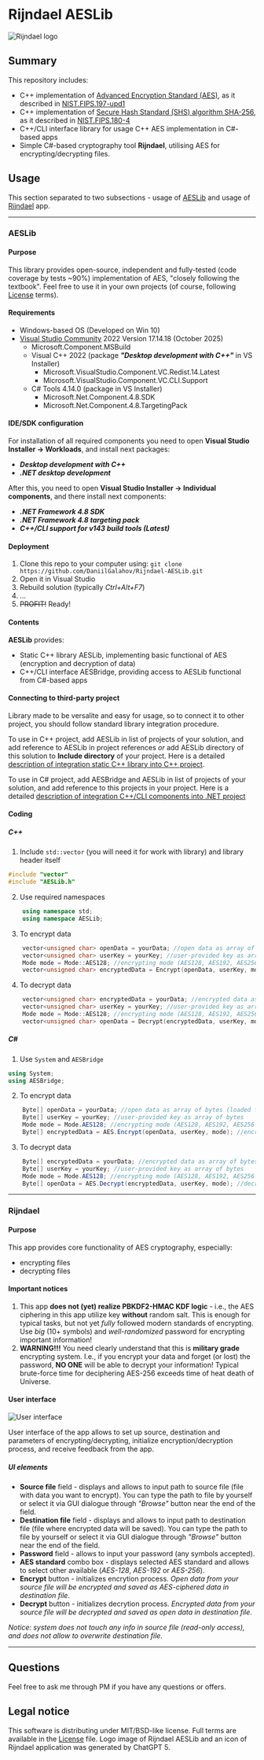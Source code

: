 # Rijndael AESLib

![Rijndael logo](/Images/Logo.png)

## Summary
This repository includes:
- C++ implementation of [Advanced Encryption Standard (AES)](https://en.wikipedia.org/wiki/Advanced_Encryption_Standard), as it described in [NIST.FIPS.197-upd1](/Documentation/NIST.FIPS.197-upd1.pdf)
- C++ implementation of [Secure Hash Standard (SHS) algorithm SHA-256](https://en.wikipedia.org/wiki/SHA-2), as it described in [NIST.FIPS.180-4](/Documentation/NIST.FIPS.180-4.pdf)
- C++/CLI interface library for usage C++ AES implementation in C#-based apps
- Simple C#-based cryptography tool **Rijndael**, utilising AES for encrypting/decrypting files.

## Usage
This section separated to two subsections - usage of [AESLib](#AESLib_usage) and usage of [Rijndael](#Rijndael_usage) app.

---
<a id="AESLib_usage"></a>
### AESLib

#### Purpose
This library provides open-source, independent and fully-tested (code coverage by tests ~90%) implementation of AES, "closely following the textbook". Feel free to use it in your own projects (of course, following [License](/License.md) terms).

#### Requirements
- Windows-based OS (Developed on Win 10)
- [Visual Studio Community](https://visualstudio.microsoft.com/vs/community/) 2022 Version 17.14.18 (October 2025)
	- Microsoft.Component.MSBuild
	- Visual C++ 2022 (package ***"Desktop development with C++"*** in VS Installer)
		- Microsoft.VisualStudio.Component.VC.Redist.14.Latest
		- Microsoft.VisualStudio.Component.VC.CLI.Support
	- C# Tools 4.14.0 (package   in VS Installer)
		- Microsoft.Net.Component.4.8.SDK
		- Microsoft.Net.Component.4.8.TargetingPack
		
#### IDE/SDK configuration
For installation of all required components you need to open **Visual Studio Installer -> Workloads**, and install next packages:
- ***Desktop development with C++***
- ***.NET desktop development***

After this, you need to open **Visual Studio Installer -> Individual components**, and there install next components:
- ***.NET Framework 4.8 SDK***
- ***.NET Framework 4.8 targeting pack***
- ***C++/CLI support for v143 build tools (Latest)***

#### Deployment
1. Clone this repo to your computer using:
`git clone https://github.com/DaniilGalahov/Rijndael-AESLib.git`
2. Open it in Visual Studio
3. Rebuild solution (typically *Ctrl+Alt+F7*)
4. ...
5. ~~PROFIT!~~ Ready!

#### Contents
**AESLib** provides:
- Static C++ library AESLib, implementing basic functional of AES (encryption and decryption of data)
- C++/CLI interface AESBridge, providing access to AESLib functional from C#-based apps

#### Connecting to third-party project
Library made to be versalite and easy for usage, so to connect it to other project, you should follow standard library integration procedure.

To use in C++ project, add AESLib in list of projects of your solution, and add reference to AESLib in project references *or* add AESLib directory of this solution to **Include directory** of your project.
Here is a detailed [description of integration static C++ library into C++ project](https://learn.microsoft.com/en-us/cpp/build/walkthrough-creating-and-using-a-static-library-cpp?view=msvc-170).

To use in C# project, add AESBridge and AESLib in list of projects of your solution, and add reference to this projects in your project.
Here is a detailed [description of integration C++/CLI components into .NET project](https://learn.microsoft.com/en-us/cpp/build/adding-references-in-visual-cpp-projects?view=msvc-170)

#### Coding

##### C++
1. Include `std::vector` (you will need it for work with library) and library header itself
``` c++
#include "vector"
#include "AESLib.h"
```
2. Use required namespaces
``` c++
	using namespace std;
	using namespace AESLib;
```
3. To encrypt data
``` c++
	vector<unsigned char> openData = yourData; //open data as array of bytes (loaded from file, stream, etc.)
	vector<unsigned char> userKey = yourKey; //user-provided key as array of bytes
	Mode mode = Mode::AES128; //encrypting mode (AES128, AES192, AES256 available)
	vector<unsigned char> encryptedData = Encrypt(openData, userKey, mode); //encrypt your data with provided key using given AES mode and return array of bytes (encrypted data).
```
4. To decrypt data
``` c++
	vector<unsigned char> encryptedData = yourData; //encrypted data as array of bytes (loaded from file, stream, etc.)
	vector<unsigned char> userKey = yourKey; //user-provided key as array of bytes
	Mode mode = Mode::AES128; //encrypting mode (AES128, AES192, AES256 available)
	vector<unsigned char> openData = Decrypt(encryptedData, userKey, mode); //decrypt your encrypted data using provided key and given AES mode, and return array of bytes (decrypted data).
```

##### C#
1. Use `System` and `AESBridge`
``` c#
using System;
using AESBridge;
```
2. To encrypt data
``` c#
	Byte[] openData = yourData; //open data as array of bytes (loaded from file, stream, etc.)
	Byte[] userKey = yourKey; //user-provided key as array of bytes
	Mode mode = Mode.AES128; //encrypting mode (AES128, AES192, AES256 available)
	Byte[] encryptedData = AES.Encrypt(openData, userKey, mode); //encrypt your data with provided key using given AES mode and return array of bytes (encrypted data).
```
3. To decrypt data
``` c#
	Byte[] encryptedData = yourData; //encrypted data as array of bytes (loaded from file, stream, etc.)
	Byte[] userKey = yourKey; //user-provided key as array of bytes
	Mode mode = Mode.AES128; //encrypting mode (AES128, AES192, AES256 available)
	Byte[] openData = AES.Decrypt(encryptedData, userKey, mode); //decrypt your encrypted data using provided key and given AES mode, and return array of bytes (decrypted data).
```

---
<a id="Rijndael_usage"></a>
### Rijndael

#### Purpose
This app provides core functionality of AES cryptography, especially:
- encrypting files
- decrypting files

#### Important notices
1. This app **does not (yet) realize PBKDF2-HMAC KDF logic** - i.e., the AES ciphering in this app utilize key **without** random salt. This is enough for typical tasks, but not yet *fully* followed modern standards of encrypting. Use *big* (10+ symbols) and *well-randomized* password for encrypting important information!
2. **WARNING!!!** You need clearly understand that this is **military grade** encrypting system. I.e., if you encrypt your data and forget (or lost) the password, **NO ONE** will be able to decrypt your information! Typical brute-force time for deciphering AES-256 exceeds time of heat death of Universe.

#### User interface

![User interface](/Images/GUI.png)

User interface of the app allows to set up source, destination and parameters of encrypting/decrypting, initialize encryption/decryption process, and receive feedback from the app.

##### UI elements
- **Source file** field - displays and allows to input path to source file (file with data you want to encrypt). You can type the path to file by yourself or select it via GUI dialogue through *"Browse"* button near the end of the field.
- **Destination file** field - displays and allows to input path to destination file (file where encrypted data will be saved). You can type the path to file by yourself or select it via GUI dialogue through *"Browse"* button near the end of the field.
- **Password** field - allows to input your password (any symbols accepted).
- **AES standard** combo box - displays selected AES standard and allows to select other available (*AES-128*, *AES-192* or *AES-256*).
- **Encrypt** button - initializes encrytion process.
*Open data from your source file will be encrypted and saved as AES-ciphered data in destination file*. 
- **Decrypt** button - initializes decrytion process. 
*Encrypted data from your source file will be decrypted and saved as open data in destination file*.

*Notice: system does not touch any info in source file (read-only access), and does not allow to overwrite destination file.*

---
## Questions
Feel free to ask me through PM if you have any questions or offers.

## Legal notice
This software is distributing under MIT/BSD-like license. Full terms are available in the [License](/License.md) file.
Logo image of Rijndael AESLib and an icon of Rijndael application was generated by ChatGPT 5.